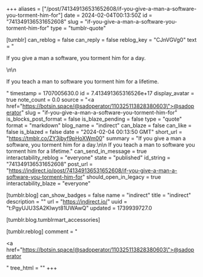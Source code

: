 +++
aliases = ["/post/741349136531652608/if-you-give-a-man-a-software-you-torment-him-for"]
date = 2024-02-04T00:13:50Z
id = "741349136531652608"
slug = "if-you-give-a-man-a-software-you-torment-him-for"
type = "tumblr-quote"

[tumblr]
can_reblog = false
can_reply = false
reblog_key = "CJnVGVg0"
text = "<p>If you give a man a software, you torment him for a day.</p>\n\n<p>If you teach a man to software you torment him for a lifetime.</p>"
timestamp = 1707005630.0
id = 7.413491365316526e+17
display_avatar = true
note_count = 0.0
source = "<a href=\"https://botsin.space/@sadoperator/110325113828380603\">@sadoperator</a>"
slug = "if-you-give-a-man-a-software-you-torment-him-for"
is_blocks_post_format = false
is_blaze_pending = false
type = "quote"
format = "markdown"
blog_name = "indirect"
can_blaze = false
can_like = false
is_blazed = false
date = "2024-02-04 00:13:50 GMT"
short_url = "https://tmblr.co/ZY3jbyf9pHoXWm00"
summary = "If you give a man a software, you torment him for a day.\n\n If you teach a man to software you torment him for a lifetime."
can_send_in_message = true
interactability_reblog = "everyone"
state = "published"
id_string = "741349136531652608"
post_url = "https://indirect.io/post/741349136531652608/if-you-give-a-man-a-software-you-torment-him-for"
should_open_in_legacy = true
interactability_blaze = "everyone"

[tumblr.blog]
can_show_badges = false
name = "indirect"
title = "indirect"
description = ""
url = "https://indirect.io/"
uuid = "t:PgyUJU3SA2Klwyt81UWAwQ"
updated = 1739939727.0

[tumblr.blog.tumblrmart_accessories]

[tumblr.reblog]
comment = "<p><a href=\"https://botsin.space/@sadoperator/110325113828380603\">@sadoperator</a></p>"
tree_html = ""
+++
